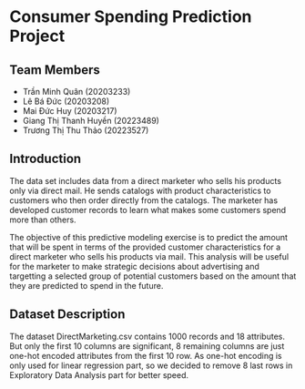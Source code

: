 # Consumer Spending Prediction Project
## Team Members
- Trần Minh Quân (20203233)
- Lê Bá Đức (20203208)
- Mai Đức Huy (20203217)
- Giang Thị Thanh Huyền (20223489)
- Trương Thị Thu Thảo (20223527)
## Introduction
The data set includes data from a direct marketer who sells his products only via direct mail. He sends catalogs with product characteristics to customers who then order directly from the catalogs. The marketer has developed customer records to learn what makes some customers spend more than others.

The objective of this predictive modeling exercise is to predict the amount that will be spent in terms of the provided customer characteristics for a direct marketer who sells his products via mail. This analysis will be useful for the marketer to make strategic decisions about advertising and targetting a selected group of potential customers based on the amount that they are predicted to spend in the future.

## Dataset Description
The dataset DirectMarketing.csv contains 1000 records and 18 attributes. But only the first 10 columns are significant, 8 remaining columns are just one-hot encoded attributes from the first 10 row. As one-hot encoding is only used for linear regression part, so we decided to remove 8 last rows in Exploratory Data Analysis part for better speed.
